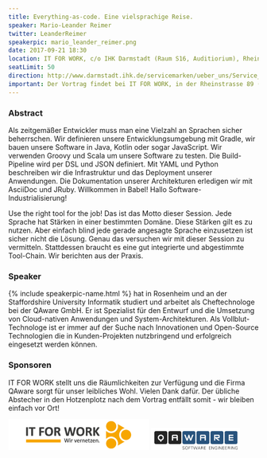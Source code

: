 ```yaml
---
title: Everything-as-code. Eine vielsprachige Reise.
speaker: Mario-Leander Reimer
twitter: LeanderReimer
speakerpic: mario_leander_reimer.png
date: 2017-09-21 18:30
location: IT FOR WORK, c/o IHK Darmstadt (Raum S16, Auditiorium), Rheinstrasse 89, 64295 Darmstadt
seatLimit: 50
direction: http://www.darmstadt.ihk.de/servicemarken/ueber_uns/Service_Center/Anfahrt/512020/Wegbeschreibung.html
important: Der Vortrag findet bei IT FOR WORK, in der Rheinstrasse 89 (IHK) statt.
---
```


### Abstract

Als zeitgemäßer Entwickler muss man eine Vielzahl an Sprachen sicher beherrschen. Wir definieren unsere Entwicklungsumgebung mit Gradle, wir bauen unsere Software in Java, Kotlin oder sogar JavaScript. Wir verwenden Groovy und Scala um unsere Software zu testen. Die Build-Pipeline wird per DSL und JSON definiert. Mit YAML und Python beschreiben wir die Infrastruktur und das Deployment unserer Anwendungen. Die Dokumentation unserer Architekturen erledigen wir mit AsciiDoc und JRuby. Willkommen in Babel! Hallo Software-Industrialisierung!
 
Use the right tool for the job! Das ist das Motto dieser Session. Jede Sprache hat Stärken in einer bestimmten Domäne. Diese Stärken gilt es zu nutzen. Aber einfach blind jede gerade angesagte Sprache einzusetzen ist sicher nicht die Lösung. Genau das versuchen wir mit dieser Session zu vermitteln. Stattdessen braucht es eine gut integrierte und abgestimmte Tool-Chain. Wir berichten aus der Praxis.


### Speaker

{% include speakerpic-name.html %} hat in Rosenheim und an der Staffordshire University Informatik studiert und arbeitet als Cheftechnologe bei der QAware GmbH. Er ist Spezialist für den Entwurf und die Umsetzung von Cloud-nativen Anwendungen und System-Architekturen. Als Vollblut-Technologe ist er immer auf der Suche nach Innovationen und Open-Source Technologien die in Kunden-Projekten nutzbringend und erfolgreich eingesetzt werden können.

### Sponsoren

IT FOR WORK stellt uns die Räumlichkeiten zur Verfügung und die Firma QAware sorgt für unser leibliches Wohl. Vielen Dank dafür. Der übliche Abstecher in den Hotzenplotz nach dem Vortrag entfällt somit - wir bleiben einfach vor Ort!

[![IT FOR WORK Logo](/images/sponsors/it-for-work.png)](http://www.it-for-work.de) 
[![QAware Logo](/images/sponsors/qaware.png)](http://www.qaware.de/)
